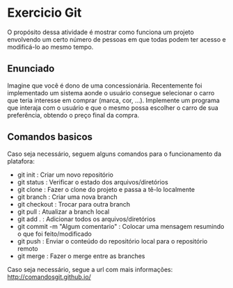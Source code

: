 # Exercicio Git

O propósito dessa atividade é mostrar como funciona um projeto envolvendo um certo número de pessoas em que todas podem ter acesso e modificá-lo ao mesmo tempo.

## Enunciado

Imagine que você é dono de uma concessionária. Recentemente foi implementado um sistema aonde o usuário consegue selecionar o carro que teria interesse em comprar (marca, cor, ...). 
Implemente um programa que interaja com o usuário e que o mesmo possa escolher o carro de sua preferência, obtendo o preço final da compra.

## Comandos basicos

Caso seja necessário, seguem alguns comandos para o funcionamento da platafora:
  - git init : Criar um novo repositório
  - git status : Verificar o estado dos arquivos/diretórios
  - git clone <url> : Fazer o clone do projeto e passa a tê-lo localmente
  - git branch <nomeBranch> : Criar uma nova branch
  - git checkout <nomeBranch> : Trocar para outra branch
  - git pull : Atualizar a branch local
  - git add . : Adicionar todos os arquivos/diretórios
  - git commit -m "Algum comentario" : Colocar uma mensagem resumindo o que foi feito/modificado
  - git push : Enviar o conteúdo do repositório local para o repositório remoto
  - git merge <nomeBranch> : Fazer o merge entre as branches

Caso seja necessário, segue a url com mais informações: http://comandosgit.github.io/
